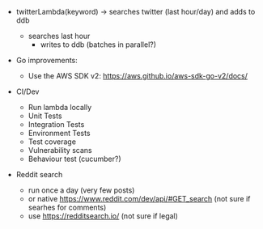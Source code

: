 - twitterLambda(keyword) -> searches twitter (last hour/day) and adds to ddb

  - searches last hour
    - writes to ddb (batches in parallel?)

- Go improvements:

  - Use the AWS SDK v2: https://aws.github.io/aws-sdk-go-v2/docs/

- CI/Dev

  - Run lambda locally
  - Unit Tests
  - Integration Tests
  - Environment Tests
  - Test coverage
  - Vulnerability scans
  - Behaviour test (cucumber?)

- Reddit search

  - run once a day (very few posts)
  - or native https://www.reddit.com/dev/api/#GET_search (not sure if searhes for comments)
  - use https://redditsearch.io/ (not sure if legal)
